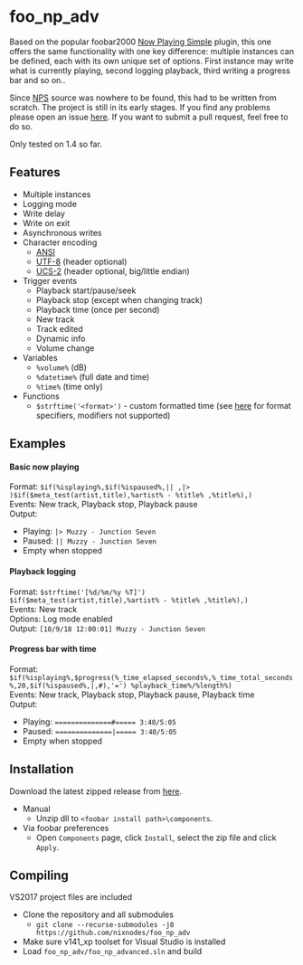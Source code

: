 # foo_np_adv
Based on the popular foobar2000 [Now Playing Simple](http://skipyrich.com/wiki/Foobar2000:Now_Playing_Simple) plugin, this one offers the same functionality with one key difference: multiple instances can be defined, each with its own unique set of options. First instance may write what is currently playing, second logging playback, third writing a progress bar and so on..

Since [NPS](http://skipyrich.com/wiki/Foobar2000:Now_Playing_Simple) source was nowhere to be found, this had to be written from scratch. The project is still in its early stages. If you find any problems please open an issue [here](https://github.com/nixnodes/foo_np_adv/issues). If you want to submit a pull request, feel free to do so.

Only tested on 1.4 so far.

## Features
* Multiple instances
* Logging mode
* Write delay
* Write on exit
* Asynchronous writes
* Character encoding
  - [ANSI](https://en.wikipedia.org/wiki/Windows_code_page#ANSI_code_page)
  - [UTF-8](https://en.wikipedia.org/wiki/UTF-8) (header optional)
  - [UCS-2](https://en.wikipedia.org/wiki/Universal_Coded_Character_Set) (header optional, big/little endian)
* Trigger events
  - Playback start/pause/seek
  - Playback stop (except when changing track)
  - Playback time (once per second)
  - New track  
  - Track edited
  - Dynamic info
  - Volume change
* Variables
  - `%volume%` (dB)
  - `%datetime%` (full date and time)
  - `%time%` (time only)
* Functions
  - `$strftime('<format>')` - custom formatted time (see [here](http://www.cplusplus.com/reference/ctime/strftime/) for format specifiers, modifiers not supported)
 
## Examples
#### Basic now playing
Format: `$if(%isplaying%,$if(%ispaused%,|| ,|> )$if($meta_test(artist,title),%artist% - %title% ,%title%),)`  
Events: New track, Playback stop, Playback pause  
Output:  
  - Playing: `|> Muzzy - Junction Seven`
  - Paused:  `|| Muzzy - Junction Seven`
  - Empty when stopped
  
#### Playback logging
Format: `$strftime('[%d/%m/%y %T]') $if($meta_test(artist,title),%artist% - %title% ,%title%),)`  
Events: New track  
Options: Log mode enabled  
Output: `[10/9/18 12:00:01] Muzzy - Junction Seven`

#### Progress bar with time
Format: `$if(%isplaying%,$progress(%_time_elapsed_seconds%,%_time_total_seconds%,20,$if(%ispaused%,|,#),'=') %playback_time%/%length%)`  
Events: New track, Playback stop, Playback pause, Playback time  
Output:
  - Playing: `==============#===== 3:40/5:05`
  - Paused:  `==============|===== 3:40/5:05`
  - Empty when stopped  

## Installation
Download the latest zipped release from [here](https://github.com/nixnodes/foo_np_adv/releases).
* Manual
  - Unzip dll to `<foobar install path>\components`.
* Via foobar preferences
  - Open `Components` page, click `Install`, select the zip file and click `Apply`.

## Compiling
VS2017 project files are included
* Clone the repository and all submodules
  - `git clone --recurse-submodules -j8 https://github.com/nixnodes/foo_np_adv`
* Make sure v141_xp toolset for Visual Studio is installed
* Load `foo_np_adv/foo_np_advanced.sln` and build 
